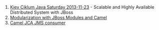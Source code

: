 1. [Kiev Ciklum Java Saturday 2013-11-23](https://github.com/evgeniy-khist/blog/tree/master/Kiev-Ciklum-Java-Saturday-2013_11_23) - Scalable and Highly Available Distributed System with JBoss
2. [Modularization with JBoss Modules and Camel](https://github.com/evgeniy-khist/blog/tree/master/Modularization-with-JBoss-Modules-and-Camel)
3. [Camel JCA JMS consumer](https://github.com/evgeniy-khist/blog/tree/master/Camel-JCA-JMS-consumer)
